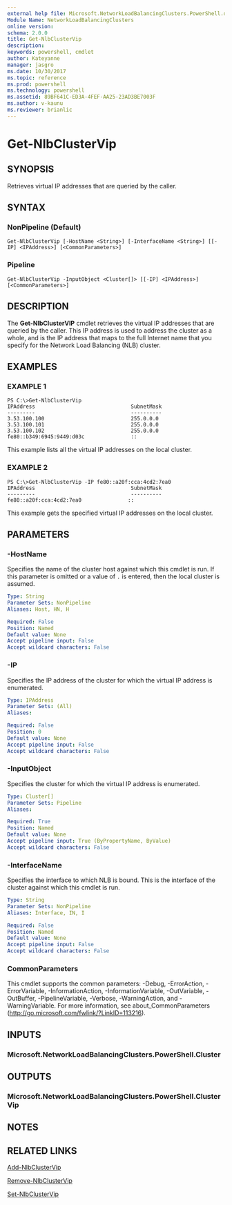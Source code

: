 ```yaml
---
external help file: Microsoft.NetworkLoadBalancingClusters.PowerShell.dll-Help.xml
Module Name: NetworkLoadBalancingClusters
online version: 
schema: 2.0.0
title: Get-NlbClusterVip
description: 
keywords: powershell, cmdlet
author: Kateyanne
manager: jasgro
ms.date: 10/30/2017
ms.topic: reference
ms.prod: powershell
ms.technology: powershell
ms.assetid: 89BF641C-ED3A-4FEF-AA25-23AD3BE7003F
ms.author: v-kaunu
ms.reviewer: brianlic
---
```


# Get-NlbClusterVip

## SYNOPSIS
Retrieves virtual IP addresses that are queried by the caller.

## SYNTAX

### NonPipeline (Default)
```
Get-NlbClusterVip [-HostName <String>] [-InterfaceName <String>] [[-IP] <IPAddress>] [<CommonParameters>]
```

### Pipeline
```
Get-NlbClusterVip -InputObject <Cluster[]> [[-IP] <IPAddress>] [<CommonParameters>]
```

## DESCRIPTION
The **Get-NlbClusterVIP** cmdlet retrieves the virtual IP addresses that are queried by the caller.
This IP address is used to address the cluster as a whole, and is the IP address that maps to the full Internet name that you specify for the Network Load Balancing (NLB) cluster.

## EXAMPLES

### EXAMPLE 1
```
PS C:\>Get-NlbClusterVip
IPAddress                               SubnetMask 
---------                               ---------- 
3.53.100.100                            255.0.0.0 
3.53.100.101                            255.0.0.0 
3.53.100.102                            255.0.0.0 
fe80::b349:6945:9449:d03c               ::
```

This example lists all the virtual IP addresses on the local cluster.

### EXAMPLE 2
```
PS C:\>Get-NlbClusterVip -IP fe80::a20f:cca:4cd2:7ea0
IPAddress                               SubnetMask 
---------                               ---------- 
fe80::a20f:cca:4cd2:7ea0               ::
```

This example gets the specified virtual IP addresses on the local cluster.

## PARAMETERS

### -HostName
Specifies the name of the cluster host against which this cmdlet is run.
If this parameter is omitted or a value of `.` is entered, then the local cluster is assumed.

```yaml
Type: String
Parameter Sets: NonPipeline
Aliases: Host, HN, H

Required: False
Position: Named
Default value: None
Accept pipeline input: False
Accept wildcard characters: False
```

### -IP
Specifies the IP address of the cluster for which the virtual IP address is enumerated.

```yaml
Type: IPAddress
Parameter Sets: (All)
Aliases: 

Required: False
Position: 0
Default value: None
Accept pipeline input: False
Accept wildcard characters: False
```

### -InputObject
Specifies the cluster for which the virtual IP address is enumerated.

```yaml
Type: Cluster[]
Parameter Sets: Pipeline
Aliases: 

Required: True
Position: Named
Default value: None
Accept pipeline input: True (ByPropertyName, ByValue)
Accept wildcard characters: False
```

### -InterfaceName
Specifies the interface to which NLB is bound.
This is the interface of the cluster against which this cmdlet is run.

```yaml
Type: String
Parameter Sets: NonPipeline
Aliases: Interface, IN, I

Required: False
Position: Named
Default value: None
Accept pipeline input: False
Accept wildcard characters: False
```

### CommonParameters
This cmdlet supports the common parameters: -Debug, -ErrorAction, -ErrorVariable, -InformationAction, -InformationVariable, -OutVariable, -OutBuffer, -PipelineVariable, -Verbose, -WarningAction, and -WarningVariable. For more information, see about_CommonParameters (http://go.microsoft.com/fwlink/?LinkID=113216).

## INPUTS

### Microsoft.NetworkLoadBalancingClusters.PowerShell.Cluster

## OUTPUTS

### Microsoft.NetworkLoadBalancingClusters.PowerShell.ClusterVip

## NOTES

## RELATED LINKS

[Add-NlbClusterVip](./Add-NlbClusterVip.md)

[Remove-NlbClusterVip](./Remove-NlbClusterVip.md)

[Set-NlbClusterVip](./Set-NlbClusterVip.md)

